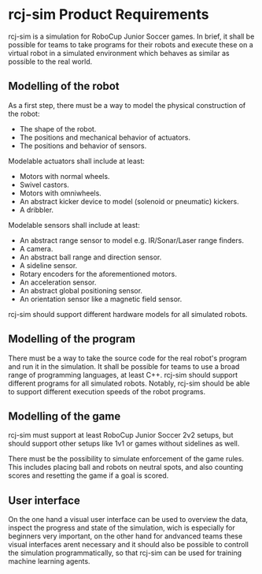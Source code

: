 # rcj-sim Product Requirements
rcj-sim is a simulation for RoboCup Junior Soccer games.
In brief, it shall be possible for teams to take programs for their
robots and execute these on a virtual robot in a simulated environment
which behaves as similar as possible to the real world.

## Modelling of the robot
As a first step, there must be a way to model the physical construction of
the robot:

- The shape of the robot.
- The positions and mechanical behavior of actuators.
- The positions and behavior of sensors.

Modelable actuators shall include at least:

- Motors with normal wheels.
- Swivel castors.
- Motors with omniwheels.
- An abstract kicker device to model (solenoid or pneumatic) kickers.
- A dribbler.

Modelable sensors shall include at least:

- An abstract range sensor to model e.g. IR/Sonar/Laser range finders.
- A camera.
- An abstract ball range and direction sensor.
- A sideline sensor.
- Rotary encoders for the aforementioned motors.
- An acceleration sensor.
- An abstract global positioning sensor.
- An orientation sensor like a magnetic field sensor.

rcj-sim should support different hardware models for all simulated robots.

## Modelling of the program
There must be a way to take the source code for the real robot's program
and run it in the simulation.
It shall be possible for teams to use a broad range of programming
languages, at least C++.
rcj-sim should support different programs for all simulated robots.
Notably, rcj-sim should be able to support different execution speeds of
the robot programs.

## Modelling of the game
rcj-sim must support at least RoboCup Junior Soccer 2v2 setups, but should
support other setups like 1v1 or games without sidelines as well.

There must be the possibility to simulate enforcement of the game rules.
This includes placing ball and robots on neutral spots, and also counting
scores and resetting the game if a goal is scored.

## User interface
On the one hand a visual user interface can be used to overview the data, 
inspect the progress and state of the simulation, wich is especially for beginners 
very important, on the other hand for andvanced teams these visual interfaces arent 
necessary and it should also be possible to controll the simulation programmatically, 
so that rcj-sim can be used for training machine learning agents.

